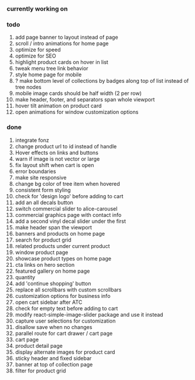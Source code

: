 ### currently working on

### todo

1. add page banner to layout instead of page
2. scroll / intro animations for home page
3. optimize for speed
4. optimize for SEO
5. highlight product cards on hover in list
6. tweak menu tree link behavior
7. style home page for mobile
8. ? make bottom level of collections by badges along top of list instead of tree nodes
9. mobile image cards should be half width (2 per row)
10. make header, footer, and separators span whole viewport
11. hover tilt animation on product card
12. open animations for window customization options

### done

1. integrate fonz
2. change product url to id instead of handle
3. Hover effects on links and buttons
4. warn if image is not vector or large
5. fix layout shift when cart is open
6. error boundaries
7. make site responsive
8. change bg color of tree item when hovered
9. consistent form styling
10. check for 'design logo' before adding to cart
11. add an all decals button
12. switch commercial slider to alice-carousel
13. commercial graphics page with contact info
14. add a second vinyl decal slider under the first
15. make header span the viewport
16. banners and products on home page
17. search for product grid
18. related products under current product
19. window product page
20. showcase product types on home page
21. cta links on hero section
22. featured gallery on home page
23. quantity
24. add 'continue shopping' button
25. replace all scrollbars with custom scrollbars
26. customization options for business info
27. open cart sidebar after ATC
28. check for empty text before adding to cart
29. modify react-simple-image-slider package and use it instead
30. capture user selections for customization
31. disallow save when no changes
32. parallel route for cart drawer / cart page
33. cart page
34. product detail page
35. display alternate images for product card
36. sticky header and fixed sidebar
37. banner at top of collection page
38. filter for product grid
